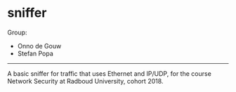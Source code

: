 # sniffer

Group:
- Onno de Gouw
- Stefan Popa

---------------------------------------------------------------------

A basic sniffer for traffic that uses Ethernet and IP/UDP, for the course Network Security at Radboud University, cohort 2018.
